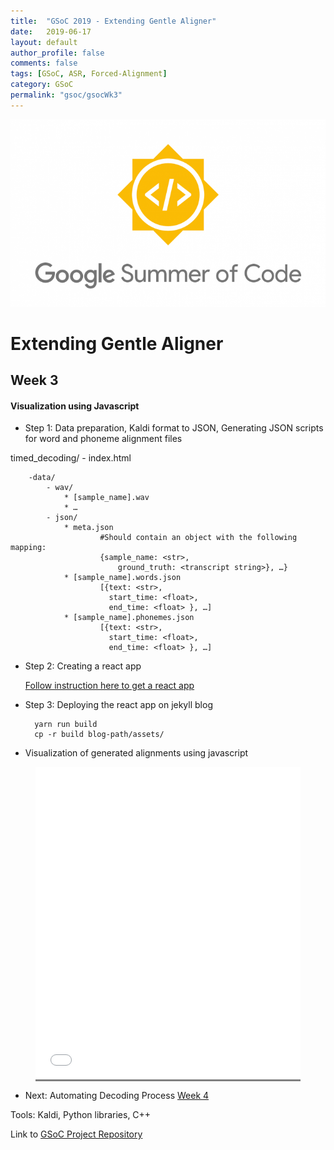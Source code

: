 ```yaml
---
title:  "GSoC 2019 - Extending Gentle Aligner"
date:   2019-06-17
layout: default
author_profile: false
comments: false
tags: [GSoC, ASR, Forced-Alignment]
category: GSoC
permalink: "gsoc/gsocWk3"
---
```


![GSoC](/icons/GSoC.png)

<h1> Extending Gentle Aligner </h1>
<h2> Week 3 </h2>
<h4> Visualization using Javascript  </h4>

* Step 1: Data preparation, Kaldi format to JSON, 
    Generating JSON scripts for word and phoneme alignment files
     
timed_decoding/
        - index.html
            
        -data/    
            - wav/
                * [sample_name].wav
                * …
            - json/
                * meta.json 
                        #Should contain an object with the following mapping:
                        {sample_name: <str>,
                            ground_truth: <transcript string>}, …}
                * [sample_name].words.json
                        [{text: <str>,
                          start_time: <float>,
                          end_time: <float> }, …]
                * [sample_name].phonemes.json
                        [{text: <str>,
                          start_time: <float>,
                          end_time: <float> }, …]

* Step 2: Creating a react app

    [Follow instruction here to get a react app](https://github.com/shreya2111/gentle-labs/tree/master/timing-viz)

* Step 3: Deploying the react app on jekyll blog

        yarn run build
        cp -r build blog-path/assets/
    
* Visualization of generated alignments using javascript

<figure class="Visualization" style="background-color: gray">
  <iframe width="100%" height="500px" src="gsoc/assets/build/index.html" frameborder="0" allowfullscreen="true"> </iframe>
</figure>
  


* Next: Automating Decoding Process [Week 4](https://shreya2111.github.io/gsoc/gsocWk4)

Tools:
Kaldi, Python libraries, C++


Link to [GSoC Project Repository](https://github.com/shreya2111/Gentle-Aligner-Extension)